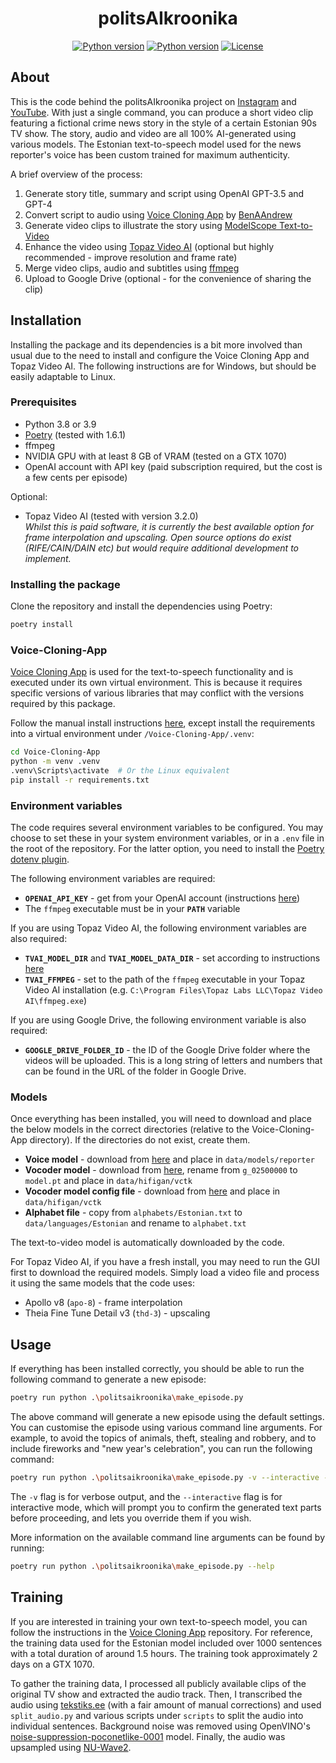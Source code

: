 <div align="center">

<h1>politsAIkroonika</h1>

[![Python version](https://img.shields.io/badge/python-v3.8-blue)]()
[![Python version](https://img.shields.io/badge/python-v3.9-blue)]()
[![License](https://img.shields.io/badge/license-MIT-blue.svg)](/LICENSE)

</div>

## About

This is the code behind the politsAIkroonika project on [Instagram](https://instagram.com/politsaikroonika) and [YouTube](https://www.youtube.com/@politsAIkroonika). With just a single command, you can produce a short video clip featuring a fictional crime news story in the style of a certain Estonian 90s TV show. The story, audio and video are all 100% AI-generated using various models. The Estonian text-to-speech model used for the news reporter's voice has been custom trained for maximum authenticity.

A brief overview of the process:

1. Generate story title, summary and script using OpenAI GPT-3.5 and GPT-4
2. Convert script to audio using [Voice Cloning App](https://github.com/BenAAndrew/Voice-Cloning-App) by [BenAAndrew](https://github.com/BenAAndrew)
3. Generate video clips to illustrate the story using [ModelScope Text-to-Video](https://huggingface.co/docs/diffusers/main/en/api/pipelines/text_to_video)
4. Enhance the video using [Topaz Video AI](https://www.topazlabs.com/topaz-video-ai) (optional but highly recommended - improve resolution and frame rate)
5. Merge video clips, audio and subtitles using [ffmpeg](https://ffmpeg.org/)
6. Upload to Google Drive (optional - for the convenience of sharing the clip)

## Installation

Installing the package and its dependencies is a bit more involved than usual due to the need to install and configure the Voice Cloning App and Topaz Video AI. The following instructions are for Windows, but should be easily adaptable to Linux.

### Prerequisites

- Python 3.8 or 3.9
- [Poetry](https://python-poetry.org/) (tested with 1.6.1)
- ffmpeg
- NVIDIA GPU with at least 8 GB of VRAM (tested on a GTX 1070)
- OpenAI account with API key (paid subscription required, but the cost is a few cents per episode)

Optional:

- Topaz Video AI (tested with version 3.2.0)  
  *Whilst this is paid software, it is currently the best available option for frame interpolation and upscaling. Open source options do exist (RIFE/CAIN/DAIN etc) but would require additional development to implement.*

### Installing the package

Clone the repository and install the dependencies using Poetry:

```bash
poetry install
```

### Voice-Cloning-App

[Voice Cloning App](https://github.com/BenAAndrew/Voice-Cloning-App) is used for the text-to-speech functionality and is executed under its own virtual environment. This is because it requires specific versions of various libraries that may conflict with the versions required by this package.

Follow the manual install instructions [here](https://github.com/sisalik/Voice-Cloning-App/blob/a3eba29cbe0bdad3ffaf873032d5518875df8037/install.md#manual-install-linux-windows), except install the requirements into a virtual environment under `/Voice-Cloning-App/.venv`:

```bash
cd Voice-Cloning-App
python -m venv .venv
.venv\Scripts\activate  # Or the Linux equivalent
pip install -r requirements.txt
```

### Environment variables

The code requires several environment variables to be configured. You may choose to set these in your system environment variables, or in a `.env` file in the root of the repository. For the latter option, you need to install the [Poetry dotenv plugin](https://github.com/mpeteuil/poetry-dotenv-plugin).

The following environment variables are required:

- **`OPENAI_API_KEY`** - get from your OpenAI account (instructions [here](https://platform.openai.com/docs/quickstart?context=python))
- The `ffmpeg` executable must be in your **`PATH`** variable

If you are using Topaz Video AI, the following environment variables are also required:

- **`TVAI_MODEL_DIR`** and **`TVAI_MODEL_DATA_DIR`** - set according to instructions [here](https://docs.topazlabs.com/video-ai/advanced-functions-in-topaz-video-ai/command-line-interface#environment-variables-c3d2)
- **`TVAI_FFMPEG`** - set to the path of the `ffmpeg` executable in your Topaz Video AI installation (e.g. `C:\Program Files\Topaz Labs LLC\Topaz Video AI\ffmpeg.exe`)

If you are using Google Drive, the following environment variable is also required:

- **`GOOGLE_DRIVE_FOLDER_ID`** - the ID of the Google Drive folder where the videos will be uploaded. This is a long string of letters and numbers that can be found in the URL of the folder in Google Drive.

### Models

Once everything has been installed, you will need to download and place the below models in the correct directories (relative to the Voice-Cloning-App directory). If the directories do not exist, create them.

- **Voice model** - download from [here](https://drive.google.com/file/d/10CrznSkb_h60GNXeOvLOXIboryZ1saaN/view?usp=sharing) and place in  `data/models/reporter`
- **Vocoder model** - download from [here](https://github.com/sisalik/Voice-Cloning-App/blob/a3eba29cbe0bdad3ffaf873032d5518875df8037/synthesis/synthesis.md), rename from `g_02500000` to `model.pt` and place in  `data/hifigan/vctk`
- **Vocoder model config file** - download from [here](https://drive.google.com/file/d/1pAB2kQunkDuv6W5fcJiQ0CY8xcJKB22e/view?usp=sharing) and place in `data/hifigan/vctk`
- **Alphabet file** - copy from `alphabets/Estonian.txt` to `data/languages/Estonian` and rename to `alphabet.txt`

The text-to-video model is automatically downloaded by the code.

For Topaz Video AI, if you have a fresh install, you may need to run the GUI first to download the required models. Simply load a video file and process it using the same models that the code uses:

- Apollo v8 (`apo-8`) - frame interpolation
- Theia Fine Tune Detail v3 (`thd-3`) - upscaling

## Usage

If everything has been installed correctly, you should be able to run the following command to generate a new episode:

```bash
poetry run python .\politsaikroonika\make_episode.py
```

The above command will generate a new episode using the default settings. You can customise the episode using various command line arguments. For example, to avoid the topics of animals, theft, stealing and robbery, and to include fireworks and "new year's celebration", you can run the following command:

```bash
poetry run python .\politsaikroonika\make_episode.py -v --interactive --avoid animals,theft,stealing,robbery --include fireworks --include "new year's celebration"
```

The `-v` flag is for verbose output, and the `--interactive` flag is for interactive mode, which will prompt you to confirm the generated text parts before proceeding, and lets you override them if you wish.

More information on the available command line arguments can be found by running:

```bash
poetry run python .\politsaikroonika\make_episode.py --help
```

## Training

If you are interested in training your own text-to-speech model, you can follow the instructions in the [Voice Cloning App](https://github.com/BenAAndrew/Voice-Cloning-App) repository. For reference, the training data used for the Estonian model included over 1000 sentences with a total duration of around 1.5 hours. The training took approximately 2 days on a GTX 1070.

To gather the training data, I processed all publicly available clips of the original TV show and extracted the audio track. Then, I transcribed the audio using [tekstiks.ee](https://tekstiks.ee/) (with a fair amount of manual corrections) and used `split_audio.py` and various scripts under `scripts` to split the audio into individual sentences. Background noise was removed using OpenVINO's [noise-suppression-poconetlike-0001](https://docs.openvino.ai/2022.3/omz_models_model_noise_suppression_poconetlike_0001.html) model. Finally, the audio was upsampled using [NU-Wave2](https://github.com/maum-ai/nuwave2).

